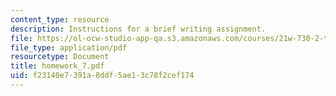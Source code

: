 ```yaml
---
content_type: resource
description: Instructions for a brief writing assignment.
file: https://ol-ocw-studio-app-qa.s3.amazonaws.com/courses/21w-730-2-the-creative-spark-fall-2004/f23140e7391a8ddf5ae13c78f2cef174_homework_7.pdf
file_type: application/pdf
resourcetype: Document
title: homework_7.pdf
uid: f23140e7-391a-8ddf-5ae1-3c78f2cef174
---
```

